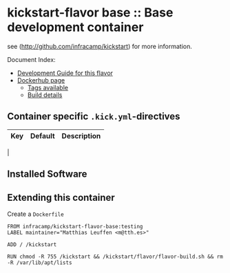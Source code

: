 
# kickstart-flavor base :: Base development container

see (http://github.com/infracamp/kickstart) for more information.

Document Index:

- [Development Guide for this flavor](DEVELOPMENT.md)
- [Dockerhub page](https://hub.docker.com/r/infracamp/kickstart-flavor-base/)
    - [Tags available](https://hub.docker.com/r/infracamp/kickstart-flavor-base/tags/)
    - [Build details](https://hub.docker.com/r/infracamp/kickstart-flavor-base/builds/)


## Container specific `.kick.yml`-directives

| Key | Default | Description |
|----------------|----------------|---------------------|
|

## Installed Software


## Extending this container

Create a `Dockerfile`

```
FROM infracamp/kickstart-flavor-base:testing
LABEL maintainer="Matthias Leuffen <m@tth.es>"

ADD / /kickstart

RUN chmod -R 755 /kickstart && /kickstart/flavor/flavor-build.sh && rm -R /var/lib/apt/lists

```
